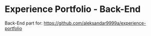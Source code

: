 # Experience Portfolio - Back-End

Back-End part for:
https://github.com/aleksandar9999a/experience-portfolio
 
